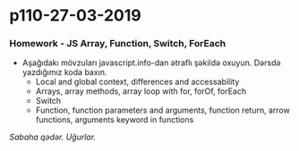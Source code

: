 # p110-27-03-2019

### Homework - JS Array, Function, Switch, ForEach
- Aşağıdakı mövzuları javascript.info-dan ətraflı şəkildə oxuyun. Dərsdə yazdığımız koda baxın.
  - Local and global context, differences and accessability
  - Arrays, array methods, array loop with for, forOf, forEach
  - Switch
  - Function, function parameters and arguments, function return, arrow functions, arguments keyword in functions
  
*Sabaha qədər. Uğurlar.*
